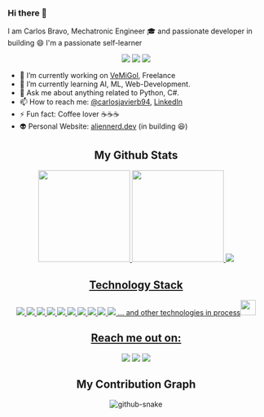 ### **Hi there** 👋

I am Carlos Bravo, Mechatronic Engineer 🎓 and passionate developer in building 😄
I'm a passionate self-learner 

<p align="center">
<img src="https://badges.pufler.dev/visits/carlosbravo1408/carlosbravo1408"/> 
 <img src="https://badges.pufler.dev/repos/carlosbravo1408"/>
 <img src="https://badges.pufler.dev/commits/monthly/carlosbravo1408" />
</p>

- 🔭 I’m currently working on [VeMiGol](https://www.vemigol.com), Freelance
- 🌱 I’m currently learning AI, ML, Web-Development.
- 💬 Ask me about anything related to Python, C#.
- 📫 How to reach me: [@carlosjavierb94](https://twitter.com/carlosjavierb94), [LinkedIn](https://www.linkedin.com/in/carlos-javier-bravo-9036b1161/)
- ⚡ Fun fact: Coffee lover ☕☕☕
- 👽 Personal Website: [aliennerd.dev](https://www.aliennerd.dev/about_me) (in building 😆)

<h2 align="center">My Github Stats</h2>

<div align="center">
  <a href="https://github.com/carlosbravo1408">
  <img height="180em" src="https://github-readme-stats.vercel.app/api?username=carlosbravo1408&show_icons=true&theme=radical&include_all_commits=true&count_private=true"/>
  <img height="180em" src="https://github-readme-stats.vercel.app/api/top-langs/?username=carlosbravo1408&layout=compact&langs_count=7&theme=radical"/>
 <img src="https://activity-graph.herokuapp.com/graph?username=carlosbravo1408&theme=redical">
</div>

<h2 align="center">Technology Stack</h2>

<p align="center">
<img src="https://img.shields.io/badge/-C++-00599C?style=flat-square&logo=c"/>
<img src="https://img.shields.io/badge/-CSharp-00599C?style=flat-square&logo=c"/>
<img src="https://img.shields.io/badge/-java-E34A86?style=flat-square&logo=java"/>
<!--<img src="https://img.shields.io/badge/-HTML5-E34F26?style=flat-square&logo=html5&logoColor=white"/>-->
<!--<img src="https://img.shields.io/badge/-CSS3-1572B6?style=flat-square&logo=css3"/>-->
<!--<img src="https://img.shields.io/badge/-Bootstrap-563D7C?style=flat-square&logo=bootstrap"/>-->
<img src="https://img.shields.io/badge/-Netlify-430098?style=flat-square&logo=netlify"/>
<img src="https://img.shields.io/badge/-Python-black?style=flat-square&logo=python"/>
<img src="https://img.shields.io/badge/-OpenCV-black?style=flat-square&logo=opencv"/>
<img src="https://img.shields.io/badge/-OpenVINO-black?style=flat-square&logo=openvino"/>
<!--<img src="https://img.shields.io/badge/-JavaScript-black?style=flat-square&logo=javascript"/>-->
<!--<img src="https://img.shields.io/badge/-Nodejs-black?style=flat-square&logo=Node.js"/>-->
<!--<img src="https://img.shields.io/badge/-React-black?style=flat-square&logo=react"/>-->
<img src="https://img.shields.io/badge/-MongoDB-black?style=flat-square&logo=mongodb"/>
<img src="https://img.shields.io/badge/-MySQL-black?style=flat-square&logo=mysql"/>
<!--<img src="https://img.shields.io/badge/-Git-black?style=flat-square&logo=git"/>-->
<img src="https://img.shields.io/badge/-GitHub-black?style=flat-square&logo=github"/> ... and other technologies in process<img src="https://emojis.slackmojis.com/emojis/images/1531849430/4246/blob-sunglasses.gif?1531849430" width="30"/>
</p>


<h2 align="center">Reach me out on:</h2>

<div align="center"> 
  <a href = "mailto:carlos.j.bravo@hotmail.com"><img src="https://img.shields.io/badge/Microsoft_Outlook-0078D4?style=for-the-badge&logo=microsoft-outlook&logoColor=white" target="_blank"></a>
  <a href="https://www.linkedin.com/in/carlos-javier-bravo-9036b1161" target="_blank"><img src="https://img.shields.io/badge/-LinkedIn-%230077B5?style=for-the-badge&logo=linkedin&logoColor=white" target="_blank"></a> 
<a href="https://www.aliennerd.dev" target="_blank"><img src="https://img.shields.io/badge/website-000000?style=for-the-badge&logo=About.me&logoColor=white" target="_blank"></a>  
</div>

<h2 align="center"> My Contribution Graph </h2>
<p align="center">
  <picture>
  <source media="(prefers-color-scheme: dark)" srcset="github-snake-dark.svg" />
  <source media="(prefers-color-scheme: light)" srcset="github-snake.svg" />
  <img alt="github-snake" src="github-snake.svg" />
</picture>
</center>
</p>
